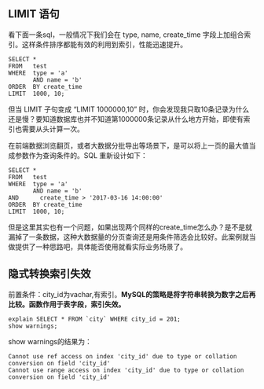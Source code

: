 ## LIMIT 语句 ##
看下面一条sql，一般情况下我们会在 type, name, create_time 字段上加组合索引。这样条件排序都能有效的利用到索引，性能迅速提升。
    
	SELECT * 
	FROM   test 
	WHERE  type = 'a' 
	       AND name = 'b' 
	ORDER  BY create_time 
	LIMIT  1000, 10;

但当 LIMIT 子句变成 “LIMIT 1000000,10” 时，你会发现我只取10条记录为什么还是慢？要知道数据库也并不知道第1000000条记录从什么地方开始，即使有索引也需要从头计算一次。  

在前端数据浏览翻页，或者大数据分批导出等场景下，是可以将上一页的最大值当成参数作为查询条件的。SQL 重新设计如下：  

    SELECT * 
	FROM   test 
	WHERE  type = 'a' 
	       AND name = 'b' 
	AND      create_time > '2017-03-16 14:00:00'
	ORDER  BY create_time 
	LIMIT  1000, 10;

但是这里其实也有一个问题，如果出现两个同样的create_time怎么办？是不是就漏掉了一条数据，这种大数据量的分页查询还是用条件筛选会比较好。此案例就当做提供了一种思路吧，具体能否使用就看实际业务场景了。  


## 隐式转换索引失效 ##

前置条件：city_id为vachar,有索引。**MySQL的策略是将字符串转换为数字之后再比较。函数作用于表字段，索引失效。**

    explain SELECT * FROM `city` WHERE city_id = 201;
	show warnings;
	
show warnings的结果为：  

    Cannot use ref access on index 'city_id' due to type or collation conversion on field 'city_id'
	Cannot use range access on index 'city_id' due to type or collation conversion on field 'city_id'



	
